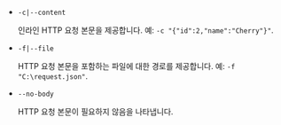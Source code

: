 * `-c|--content`

  인라인 HTTP 요청 본문을 제공합니다. 예: `-c "{"id":2,"name":"Cherry"}"`.

* `-f|--file`

  HTTP 요청 본문을 포함하는 파일에 대한 경로를 제공합니다. 예: `-f "C:\request.json"`.

* `--no-body`

  HTTP 요청 본문이 필요하지 않음을 나타냅니다.
